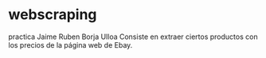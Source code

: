 # webscraping
practica Jaime Ruben Borja Ulloa
Consiste en extraer ciertos productos con los precios de la página web de Ebay.
